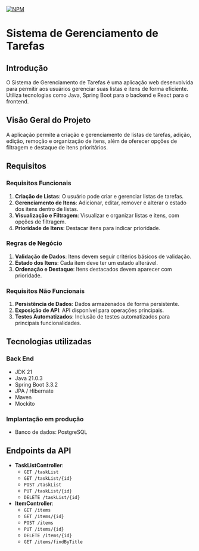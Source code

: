 [![NPM](https://img.shields.io/npm/l/react)](https://github.com/josimarrenepont/supera-task_management/blob/main/LICENSE)
# Sistema de Gerenciamento de Tarefas

## Introdução
O Sistema de Gerenciamento de Tarefas é uma aplicação web desenvolvida para permitir aos usuários gerenciar suas listas e itens de forma eficiente. Utiliza tecnologias como Java, Spring Boot para o backend e React para o frontend.

## Visão Geral do Projeto
A aplicação permite a criação e gerenciamento de listas de tarefas, adição, edição, remoção e organização de itens, além de oferecer opções de filtragem e destaque de itens prioritários.

## Requisitos

### Requisitos Funcionais
1. **Criação de Listas**: O usuário pode criar e gerenciar listas de tarefas.
2. **Gerenciamento de Itens**: Adicionar, editar, remover e alterar o estado dos itens dentro de listas.
3. **Visualização e Filtragem**: Visualizar e organizar listas e itens, com opções de filtragem.
4. **Prioridade de Itens**: Destacar itens para indicar prioridade.

### Regras de Negócio
1. **Validação de Dados**: Itens devem seguir critérios básicos de validação.
2. **Estado dos Itens**: Cada item deve ter um estado alterável.
3. **Ordenação e Destaque**: Itens destacados devem aparecer com prioridade.

### Requisitos Não Funcionais
1. **Persistência de Dados**: Dados armazenados de forma persistente.
2. **Exposição de API**: API disponível para operações principais.
3. **Testes Automatizados**: Inclusão de testes automatizados para principais funcionalidades.

## Tecnologias utilizadas

### Back End

* JDK 21
* Java <version>21.0.3</version>
* Spring Boot <version>3.3.2</version>
* JPA / Hibernate
* Maven
* Mockito
  
### Implantação em produção

* Banco de dados: PostgreSQL

## Endpoints da API
- **TaskListController**:
  - `GET /taskList`
  - `GET /taskList/{id}`
  - `POST /taskList`
  - `PUT /taskList/{id}`
  - `DELETE /taskList/{id}`
- **ItemController**:
  - `GET /items`
  - `GET /items/{id}`
  - `POST /items`
  - `PUT /items/{id}`
  - `DELETE /items/{id}`
  - `GET /items/findByTitle`
